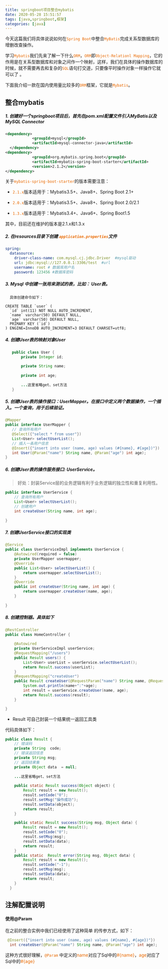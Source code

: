 ```yaml
---
title: springboot项目整合mybatis
date: 2020-05-28 15:51:57
tags: [java,springboot,框架]
categories: [java]
---
```

今天这篇我们将具体说说如何在<font color=#e96900>`Spring Boot`</font>中整合<font color=#e96900>`MyBatis`</font>完成关系型数据库的增删改查操作。

学习<font color=#e96900>`Mybatis`</font>我们先来了解一下什么<font color=#e96900>`ORM`</font>，<font color=#e96900>`ORM`</font>即<font color=#e96900>`Object-Relationl Mapping`</font>，它的作用是在关系型数据库和对象之间作一个映射，这样，我们在具体的操作数据库的时候，就不需要再去和复杂的<font color=#e96900>`SQL`</font>语句打交道，只要像平时操作对象一样操作它就可以了 。

下面我介绍一款在国内使用量比较多的<font color=#e96900>`ORM`</font>框架，它就是<font color=#e96900>`Mybatis`</font>。
## 整合mybatis

##### 1.  创建好一个springboot项目后，首先在pom.xml配置文件引入MyBatis以及MySQL Connector


```xml
<dependency>
            <groupId>mysql</groupId>
            <artifactId>mysql-connector-java</artifactId>
  </dependency>
<dependency>
            <groupId>org.mybatis.spring.boot</groupId>
            <artifactId>mybatis-spring-boot-starter</artifactId>
            <version>2.1.2</version>
</dependency>
```

关于<font color=#e96900>`mybatis-spring-boot-starter`</font>的版本需要注意：

- <font color=#e96900>`2.1.x`</font>版本适用于：Mybatis3.5+、Java8+、Spring Boot 2.1+

- <font color=#e96900>`2.0.x`</font>版本适用于：Mybatis3.5+、Java8+、Spring Boot 2.0/2.1

- <font color=#e96900>`1.3.x`</font>版本适用于：Mybatis3.4+、Java6+、Spring Boot1.5

其中，目前还在维护的版本是2.1.x和1.3.x


##### 2. 在resources目录下创建 <font color=#e96900>`application.properties`</font>文件

```yml
spring:
  datasource:
    driver-class-name: com.mysql.cj.jdbc.Driver  #mysql驱动
    url: jdbc:mysql://127.0.0.1:3306/test  #url
    username: root # 数据库用户名
    password: 123456 #数据库密码
```

##### 3. Mysql 中创建一张用来测试的表，比如： User表。
      具体创建命令如下：

```mysql
CREATE TABLE `user` (
  `id` int(11) NOT NULL AUTO_INCREMENT,
  `name` varchar(50) DEFAULT NULL,
  `age` varchar(50) DEFAULT NULL,
  PRIMARY KEY (`id`)
) ENGINE=InnoDB AUTO_INCREMENT=3 DEFAULT CHARSET=utf8;
```

##### 4. 创建User表的映射对象User

```java
   public class User {
       private Integer id;
   
       private String name;
   
       private int age;
   	
       ...这里省略get、set方法
   }
```

##### 5.  创建User表的操作接口：UserMapper。在接口中定义两个数据操作，一个插入。一个查询，用于后续验证。

 ```java
 @Mapper
public interface UserMapper {
    // 查询所有用户
    @Select({"select * from user"})
    List<User> selectUserList();
    // 插入一条用户信息
    @Insert({"insert into user (name, age) values (#{name}, #{age})"})
    int User(@Param("name") String name, @Param("age") int age);
}
 ```

##### 6. 创建User表的操作服务接口: UserService。

   > 好处：封装Service层的业务逻辑有利于业务逻辑的独立性和重复利用性。

```java
public interface UserService {
    // 查询所有用户
    List<User> selectUserList();
    // 创建用户
    int createUser(String name, int age);
    
}
```

##### 7. 创建UserService接口的实现类

```java
@Service
public class UserServiceImpl implements UserService {
    @Autowired(required = false)
    private UserMapper usermapper;
	@Override
	public List<User> selectUserList() {
		return usermapper.selectUserList();
	}
	@Override
	public int createUser(String name, int age) {
		return usermapper.createUser(name, age);
	}
    
}
```

##### 8. 创建控制器。具体如下

```java
@RestController
public class HomeController {
    
    @Autowired
    private UserServiceImpl userService;
    @RequestMapping("/users")
    public Result users() {
        List<User> userList = userService.selectUserList();
        return Result.success(userList);
    }
    @RequestMapping("createUser")
    public Result createUser(@RequestParam("name") String name, @RequestParam("age") int age){
        System.out.println(name+":"+age);
        int result = userService.createUser(name, age);
        return Result.success(result);
    }

}
```

- Result 可自己封装一个结果统一返回工具类

代码具体如下：

```java
public class Result {
    // 错误码
    private String  code;
    // 错误返回信息
    private String msg;
    // 返回结果集
    private Object data  = null;
 
    ...这里省略get、set方法
        
    public static Result success(Object object) {
        Result result = new Result();
        result.setCode("0");
        result.setMsg("操作成功");
        result.setData(object);
        return result;
    }  

    public static Result success(String msg, Object data) {
        Result result = new Result();
        result.setCode("0");
        result.setMsg(msg);
        result.setData(data);
        return result;
    }    
    public static  Result error(String msg, Object data) {
        Result result = new Result();
        result.setCode("-1");
        result.setMsg(msg);
        result.setData(data);
        return result;
    }    
  }
```



## 注解配置说明

####  使用@Param

在之前的整合实例中我们已经使用了这种简单 的传参方式，如下：

```java
 @Insert({"insert into user (name, age) values (#{name}, #{age})"})
  int createUser(@Param("name") String name, @Param("age") int age);
```

这种方式很好理解，<font color=#e96900>`@Param` </font>中定义的<font color=#e96900>name</font>对应了Sql中的<font color=#e96900>#{name}</font>，<font color=#e96900>age</font>对应了Sql中的<font color=#e96900>#{age}</font>
